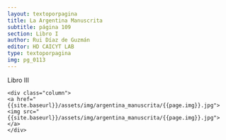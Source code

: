 ```yaml
---
layout: textoporpagina
title: La Argentina Manuscrita
subtitle: página 109
section: Libro I
author: Rui Díaz de Guzmán
editor: HD CAICYT LAB
type: textoporpagina
img: pg_0113
---
```


<div class="row">
    <div class="column">
Libro III</h2>    </div>

    <div class="column">
    <a href="{{site.baseurl}}/assets/img/argentina_manuscrita/{{page.img}}.jpg"><img src="{{site.baseurl}}/assets/img/argentina_manuscrita/{{page.img}}.jpg"></a>
    </div>
</div>